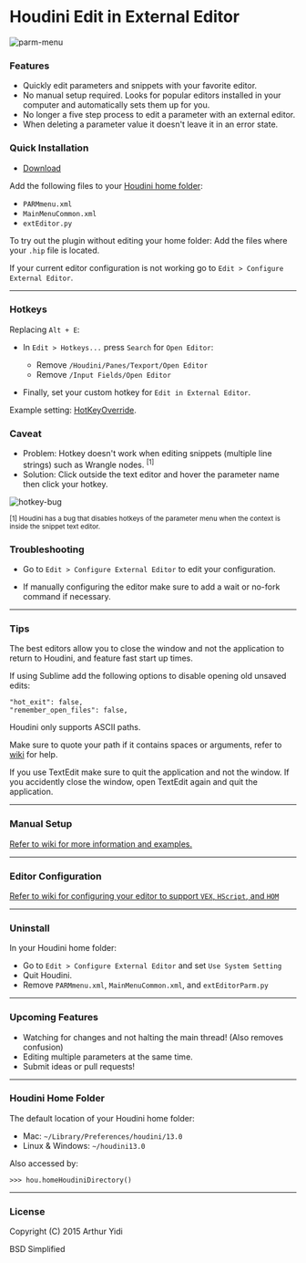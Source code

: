# Houdini Edit in External Editor

![parm-menu](https://raw.githubusercontent.com/wiki/ArthurYidi/Houdini-External-Editor/images/parm-menu.png)

### Features
- Quickly edit parameters and snippets with your favorite editor.
- No manual setup required. Looks for popular editors installed in your computer and
  automatically sets them up for you.
- No longer a five step process to edit a parameter with an external editor.
- When deleting a parameter value it doesn't leave it in an error state.

### Quick Installation

- [Download](https://github.com/ArthurYidi/Houdini-External-Editor/archive/master.zip)

Add the following files to your [Houdini home folder](#houdini-home-folder):
- `PARMmenu.xml`
- `MainMenuCommon.xml`
- `extEditor.py`

To try out the plugin without editing your home folder: Add the files where your `.hip` file is located.

If your current editor configuration is not working go to `Edit > Configure External Editor`.

-----------------------------------

### Hotkeys
Replacing `Alt + E`:
- In `Edit > Hotkeys...` press `Search` for `Open Editor`:
    - Remove `/Houdini/Panes/Texport/Open Editor`
    - Remove `/Input Fields/Open Editor`

- Finally, set your custom hotkey for `Edit in External Editor`.

Example setting: [HotKeyOverride](/HotKeyOverrides.example).

### Caveat
- Problem: Hotkey doesn't work when editing snippets (multiple line strings) such
  as Wrangle nodes. <sup>[1]</sup>
- Solution: Click outside the text editor and hover the parameter name then
  click your hotkey.

![hotkey-bug](https://raw.githubusercontent.com/wiki/ArthurYidi/Houdini-External-Editor/images/hotkey-bug.png)

<sup>[1] Houdini has a bug that disables hotkeys of the parameter menu when the
context is inside the snippet text editor.</sup> 

### Troubleshooting 
- Go to `Edit > Configure External Editor` to edit your configuration.

- If manually configuring the editor make sure to add a wait or no-fork command
  if necessary. 

-----------------------------------

### Tips
The best editors allow you to close the window and not the application to
return to Houdini, and feature fast start up times.

If using Sublime add the following options to disable opening old unsaved edits:

    "hot_exit": false,
    "remember_open_files": false,

Houdini only supports ASCII paths.

Make sure to quote your path if it contains spaces or arguments, refer to [wiki](https://github.com/ArthurYidi/Houdini-External-Editor/wiki/Manual-External-Editor-Configuration) for help.

If you use TextEdit make sure to quit the application and not the window. If you accidently close the window, open TextEdit again and quit the application.

----------------------------------
### Manual Setup

[Refer to wiki for more information and examples.](https://github.com/ArthurYidi/Houdini-External-Editor/wiki/Manual-External-Editor-Configuration)

----------------------------------
### Editor Configuration

[Refer to wiki for configuring your editor to support `VEX`, `HScript`, and `HOM`](https://github.com/ArthurYidi/Houdini-External-Editor/wiki/Editor-Configuration)

----------------------------------

### Uninstall
In your Houdini home folder:
- Go to `Edit > Configure External Editor` and set `Use System Setting`
- Quit Houdini.
- Remove `PARMmenu.xml`, `MainMenuCommon.xml`, and `extEditorParm.py`

----------------------------------

### Upcoming Features
- Watching for changes and not halting the main thread! (Also removes confusion)
- Editing multiple parameters at the same time.
- Submit ideas or pull requests!

----------------------------------
### Houdini Home Folder

The default location of your Houdini home folder:

- Mac: `~/Library/Preferences/houdini/13.0`
- Linux & Windows: `~/houdini13.0`

Also accessed by:

`>>> hou.homeHoudiniDirectory()`

----------------------------------

### License
Copyright (C) 2015  Arthur Yidi

BSD Simplified
